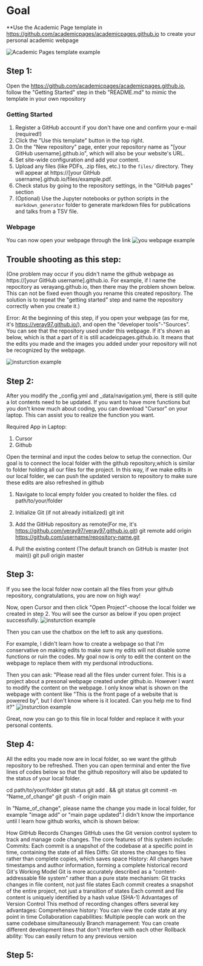 # Goal
**Use the Academic Page template in https://github.com/academicpages/academicpages.github.io to create your personal academic webpage

![Academic Pages template example](images/homepage.png "Academic Pages template example")

## Step 1: 

Open the https://github.com/academicpages/academicpages.github.io, follow the "Getting Started" step in theb "README.md" to mimic the template in your own repository

### Getting Started
1. Register a GitHub account if you don't have one and confirm your e-mail (required!)
1. Click the "Use this template" button in the top right.
1. On the "New repository" page, enter your repository name as "[your GitHub username].github.io", which will also be your website's URL.
1. Set site-wide configuration and add your content.
1. Upload any files (like PDFs, .zip files, etc.) to the `files/` directory. They will appear at https://[your GitHub username].github.io/files/example.pdf.
1. Check status by going to the repository settings, in the "GitHub pages" section
1. (Optional) Use the Jupyter notebooks or python scripts in the `markdown_generator` folder to generate markdown files for publications and talks from a TSV file.

### Webpage

You can now open your webpage through the link
![you webpage example](images/screenshotwebcreate.png "You can now open your webpage through the link")


## Trouble shooting as this step:

(One problem may occur if you didn't name the github webpage as https://[your GitHub username].github.io. For example, if I name the repocitory as verayang.github.io, then there may the problem shown below. This can not be fixed even though you rename this created repository. The solution is to repeat the "getting started" step and name the repository correctly when you create it.)

Error: At the beginning of this step, if you open your webpage (as for me, it's https://veray97.github.io/), and open the "developer tools"-"Sources". You can see that the repository used under this webpage. If it's shown as below, which is that a part of it is still acadeicpages.github.io. It means that the edits you made and the images you added under your repository will not be recognized by the webpage.

![insturction example](images/instruction.png)

## Step 2:
After you modify the _config.yml and _data/navigation.yml, there is still quite a lot contents need to be updated. If you want to have more functions but you don't know much about coding, you can download "Cursor" on your laptop. This can assist you to realize the function you want.

Required App in Laptop:
1. Cursor
2. Github

Open the terminal and input the codes below to setup the connection. Our goal is to connect the local folder with the github repository,which is similar to folder holding all our files for the project. In this way, if we make edits in our local folder, we can push the updated version to repository to make sure these edits are also refreshed in github
1. Navigate to local empty folder you created to holder the files.
cd path/to/your/folder

3. Initialize Git (if not already initialized)
git init

3. Add the GitHub repository as remote(For me, it's https://github.com/veray97/veray97.github.io.git)
git remote add origin https://github.com/username/repository-name.git

4. Pull the existing content (The default branch on GitHub is master (not main))
git pull origin master

## Step 3:
If you see the local folder now contain all the files from your github repository, congratulations, you are now on high way!

Now, open Cursor and then click "Open Project"-choose the local folder we created in step 2. You will see the cursor as below if you open project successfully. 
![insturction example](images/cursor_page.png)

Then you can use the chatbox on the left to ask any questions. 

For example, I didn't learn how to create a webpage so that I'm conservative on making edits to make sure my edits will not disable some functions or ruin the codes. My goal now is only to edit the content on the webpage to replace them with my perdsonal introductions.

Then you can ask: "Please read all the files under current foler. This is a project about a presonal webpage created under github.io. However I want to modify the content on the webpage. I only know what is shown on the webpage with content like "This is the front page of a website that is powered by", but I don't know where is it located. Can you help me to find it?"
![insturction example](images/cursor_answer.png)

Great, now you can go to this file in local folder and replace it with your personal contents.

## Step 4:
All the edits you made now are in local folder, so we want the github repository to be refreshed. Then you can open terminal and enter the five lines of codes below so that the github repository will also be updated to the status of your local folder. 

cd path/to/your/folder
git status
git add . && git status
git commit -m “Name_of_change“ 
git push -f origin main

In "Name_of_change", please name the change you made in local folder, for example "image add" or "main page updated".I didn't know the importance until I learn how github works, whcih is shown below:

How GitHub Records Changes
      GitHub uses the Git version control system to track and manage code changes. 
      The core features of this system include:
          Commits: Each commit is a snapshot of the codebase at a specific point in time, containing the state of all files
          Diffs: Git stores the changes to files rather than complete copies, which saves space
          History: All changes have timestamps and author information, forming a complete historical record
Git's Working Model
      Git is more accurately described as a "content-addressable file system" rather than a pure state mechanism:
      Git tracks changes in file content, not just file states
      Each commit creates a snapshot of the entire project, not just a transition of states
      Each commit and file content is uniquely identified by a hash value (SHA-1)
Advantages of Version Control
      This method of recording changes offers several key advantages:
      Comprehensive history: You can view the code state at any point in time
      Collaboration capabilities: Multiple people can work on the same codebase simultaneously
      Branch management: You can create different development lines that don't interfere with each other
      Rollback ability: You can easily return to any previous version
      
## Step 5: